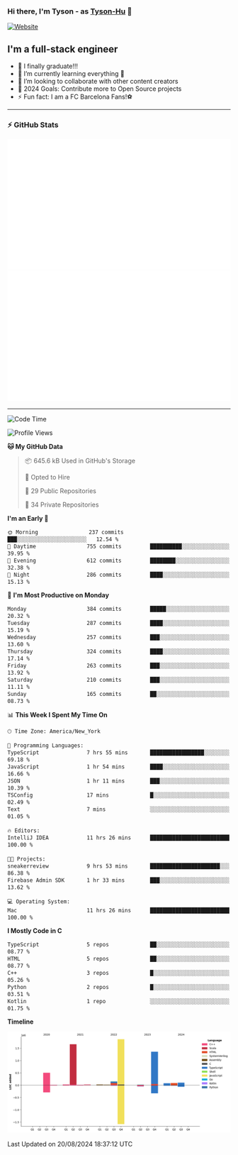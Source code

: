 ### Hi there, I'm Tyson - as [Tyson-Hu][website] 👋

[![Website](https://img.shields.io/website?label=Tianzhe.me&style=for-the-badge&url=https%3A%2F%2Ftianzhe.me)](https://tianzhe.me)


## I'm a full-stack engineer

- 🔭 I finally graduate!!!
- 🌱 I’m currently learning everything 🤣
- 👯 I’m looking to collaborate with other content creators
- 🥅 2024 Goals: Contribute more to Open Source projects
- ⚡ Fun fact: I am a FC Barcelona Fans!⚽️

---

### ⚡️ GitHub Stats
![](https://raw.githubusercontent.com/Tyson-Hu/github-stats-card/master/generated/overview.svg)
![](https://raw.githubusercontent.com/Tyson-Hu/github-stats-card/master/generated/languages.svg)

---

<!--START_SECTION:waka-->
![Code Time](http://img.shields.io/badge/Code%20Time-196%20hrs%206%20mins-blue)

![Profile Views](http://img.shields.io/badge/Profile%20Views-0-blue)

**🐱 My GitHub Data** 

> 📦 645.6 kB Used in GitHub's Storage 
 > 
> 💼 Opted to Hire
 > 
> 📜 29 Public Repositories 
 > 
> 🔑 34 Private Repositories 
 > 
**I'm an Early 🐤** 

```text
🌞 Morning                237 commits         ███░░░░░░░░░░░░░░░░░░░░░░   12.54 % 
🌆 Daytime                755 commits         ██████████░░░░░░░░░░░░░░░   39.95 % 
🌃 Evening                612 commits         ████████░░░░░░░░░░░░░░░░░   32.38 % 
🌙 Night                  286 commits         ████░░░░░░░░░░░░░░░░░░░░░   15.13 % 
```
📅 **I'm Most Productive on Monday** 

```text
Monday                   384 commits         █████░░░░░░░░░░░░░░░░░░░░   20.32 % 
Tuesday                  287 commits         ████░░░░░░░░░░░░░░░░░░░░░   15.19 % 
Wednesday                257 commits         ███░░░░░░░░░░░░░░░░░░░░░░   13.60 % 
Thursday                 324 commits         ████░░░░░░░░░░░░░░░░░░░░░   17.14 % 
Friday                   263 commits         ███░░░░░░░░░░░░░░░░░░░░░░   13.92 % 
Saturday                 210 commits         ███░░░░░░░░░░░░░░░░░░░░░░   11.11 % 
Sunday                   165 commits         ██░░░░░░░░░░░░░░░░░░░░░░░   08.73 % 
```


📊 **This Week I Spent My Time On** 

```text
🕑︎ Time Zone: America/New_York

💬 Programming Languages: 
TypeScript               7 hrs 55 mins       █████████████████░░░░░░░░   69.18 % 
JavaScript               1 hr 54 mins        ████░░░░░░░░░░░░░░░░░░░░░   16.66 % 
JSON                     1 hr 11 mins        ███░░░░░░░░░░░░░░░░░░░░░░   10.39 % 
TSConfig                 17 mins             █░░░░░░░░░░░░░░░░░░░░░░░░   02.49 % 
Text                     7 mins              ░░░░░░░░░░░░░░░░░░░░░░░░░   01.05 % 

🔥 Editors: 
IntelliJ IDEA            11 hrs 26 mins      █████████████████████████   100.00 % 

🐱‍💻 Projects: 
sneakerreview            9 hrs 53 mins       ██████████████████████░░░   86.38 % 
Firebase Admin SDK       1 hr 33 mins        ███░░░░░░░░░░░░░░░░░░░░░░   13.62 % 

💻 Operating System: 
Mac                      11 hrs 26 mins      █████████████████████████   100.00 % 
```

**I Mostly Code in C** 

```text
TypeScript               5 repos             ██░░░░░░░░░░░░░░░░░░░░░░░   08.77 % 
HTML                     5 repos             ██░░░░░░░░░░░░░░░░░░░░░░░   08.77 % 
C++                      3 repos             █░░░░░░░░░░░░░░░░░░░░░░░░   05.26 % 
Python                   2 repos             █░░░░░░░░░░░░░░░░░░░░░░░░   03.51 % 
Kotlin                   1 repo              ░░░░░░░░░░░░░░░░░░░░░░░░░   01.75 % 
```



**Timeline**

![Lines of Code chart](https://raw.githubusercontent.com/Tyson-Hu/Tyson-Hu/main/assets/bar_graph.png)


 Last Updated on 20/08/2024 18:37:12 UTC
<!--END_SECTION:waka-->


[website]: https://github.com/Tyson-Hu
